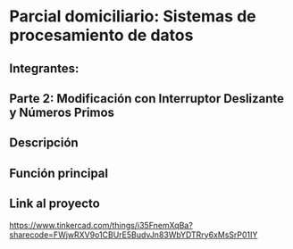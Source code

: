 
# Parcial domiciliario: Sistemas de procesamiento de datos

## Integrantes:

## Parte 2: Modificación con Interruptor Deslizante y Números Primos

## Descripción

## Función principal

## Link al proyecto
https://www.tinkercad.com/things/i35FnemXqBa?sharecode=FWjwRXV9o1CBUrE5BudvJn83WbYDTRry6xMsSrP01IY